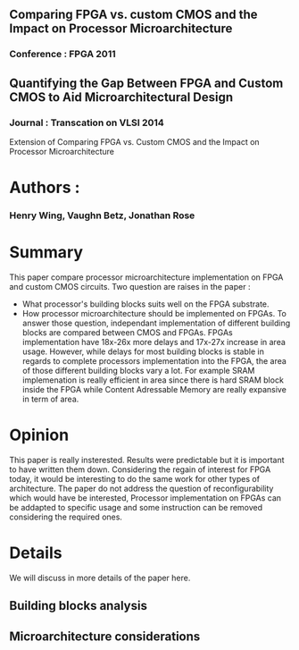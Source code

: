 ## Comparing FPGA vs. custom CMOS and the Impact on Processor Microarchitecture
### Conference : FPGA 2011

## Quantifying the Gap Between FPGA and Custom CMOS to Aid Microarchitectural Design
### Journal : Transcation on VLSI 2014
Extension of Comparing FPGA vs. Custom CMOS and the Impact on Processor Microarchitecture

# Authors :
### Henry Wing, Vaughn Betz, Jonathan Rose

# Summary
This paper compare processor microarchitecture implementation on FPGA and custom CMOS circuits.
Two question are raises in the paper :
- What processor's building blocks suits well on the FPGA substrate.
- How processor microarchitecture should be implemented on FPGAs.
To answer those question, independant implementation of different building blocks are compared between CMOS and FPGAs.
FPGAs implementation have 18x-26x more delays and 17x-27x increase in area usage.
However, while delays for most building blocks is stable in regards to complete processors implementation into the FPGA, the area of those different building blocks vary a lot.
For example SRAM implemenation is really efficient in area since there is hard SRAM block inside the FPGA while Content Adressable Memory are really expansive in term of area.


# Opinion
This paper is really insterested.
Results were predictable but it is important to have written them down.
Considering the regain of interest for FPGA today, it would be interesting to do the same work for other types of architecture.
The paper do not address the question of reconfigurability which would have be interested, Processor implementation on FPGAs can be addapted to specific usage and some instruction can be removed considering the required ones.

# Details
We will discuss in more details of the paper here.

## Building blocks analysis

## Microarchitecture considerations

